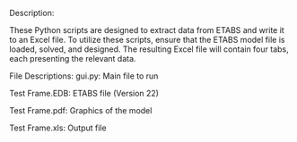 Description:

These Python scripts are designed to extract data from ETABS and write it to an Excel file. To utilize these scripts, ensure that the ETABS model file is loaded, solved, and designed. The resulting Excel file will contain four tabs, each presenting the relevant data.

File Descriptions:
gui.py: Main file to run

Test Frame.EDB: ETABS file (Version 22)

Test Frame.pdf: Graphics of the model

Test Frame.xls: Output file

